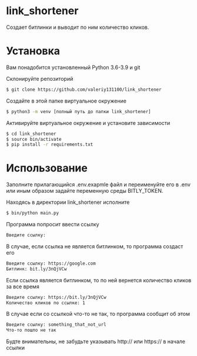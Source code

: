 # link_shortener
Создает битлинки и выводит по ним количество кликов.

# Установка
Вам понадобится установленный Python 3.6-3.9 и git

Склонируйте репозиторий
```bash
$ git clone https://github.com/valeriy131100/link_shortener
```

Создайте в этой папке виртуальное окружение
```bash
$ python3 -m venv [полный путь до папки link_shortener]
```

Активируйте виртуальное окружение и установите зависимости
```bash
$ cd link_shortener
$ source bin/activate
$ pip install -r requirements.txt
```
# Использование
Заполните прилагающийся .env.exapmle файл и переименуйте его в .env или иным образом задайте переменную среды BITLY_TOKEN.

Находясь в директории link_shortener исполните
```bash
$ bin/python main.py
```

Программа попросит ввести ссылку
```bash
Введите ссылку: 
```
В случае, если ссылка не является битлинком, то программа создаст его
```bash
Введите ссылку: https://google.com
Битлинк: bit.ly/3nQjVCw
```
Если ссылка является битлинком, то по ней вернется количество кликов за все время
```bash
Введите ссылку: https://bit.ly/3nQjVCw
Количество кликов по ссылке: 1
```
В случае если со ссылкой что-то не так, то программа сообщит  об этом
```bash
Введите ссылку: something_that_not_url
Что-то пошло не так
```
Будте внимательны, не забудьте указывать http:// или https:// в начале ссылки


